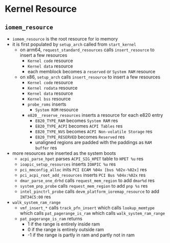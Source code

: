 Kernel Resource
===============

## `iomem_resource`

- `iomem_resource` is the root resource for io memory
- it is first populated by `setup_arch` called from `start_kernel`
  - on arm64, `request_standard_resources` calls `insert_resource` to insert a
    few resources
    - `Kernel code` resource
    - `Kernel data` resource
    - each memblock becomes a `reserved` or `System RAM` resource
  - on x86, `setup_arch` calls `insert_resource` to insert a few resources
    - `Kernel code` resource
    - `Kernel rodata` resource
    - `Kernel data` resource
    - `Kernel bss` resource
    - `probe_roms` inserts
      - `System ROM` resource
    - `e820__reserve_resources` inserts a resource for each e820 entry
      - `E820_TYPE_RAM` becomes `System RAM` res
      - `E820_TYPE_ACPI` becomes `ACPI Tables` res
      - `E820_TYPE_NVS` becomes `ACPI Non-volatile Storage` res
      - `E820_TYPE_RESERVED` becomes `Reserved` res
      - unaligned regions are padded with the paddings as `RAM buffer` res
- more resources are inserted as the system boots
  - `acpi_parse_hpet` parses `ACPI_SIG_HPET` table to `HPET %u` res
  - `ioapic_setup_resources` inserts `IOAPIC %u` res
  - `pci_mmconfig_alloc` inits `PCI ECAM %04x [bus %02x-%02x]` res
  - `pci_acpi_root_add_resources` inserts `PCI Bus %04x:%02x` res
  - `dmar_parse_one_drhd` calls `request_mem_region` to add `dmar%d` res
  - `system_pnp_probe` calls `request_mem_region` to add `pnp %s` res
  - `intel_pinctrl_probe` calls `devm_platform_ioremap_resource` to add
    `INT34C5:00` res
- `walk_system_ram_range`
  - `vmf_insert_*` calls `track_pfn_insert` which calls `lookup_memtype` which
    calls `pat_pagerange_is_ram` which calls `walk_system_ram_range`
  - `pat_pagerange_is_ram` returns
    - 1 if the range is entirely inside ram
    - 0 if the range is entirely outside ram
    - -1 if the range is partly in ram and partly not in ram
